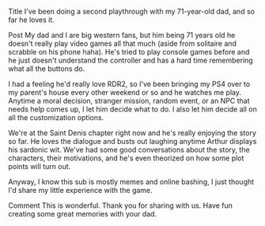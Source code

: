 Title
I've been doing a second playthrough with my 71-year-old dad, and so far he loves it.

Post
My dad and I are big western fans, but him being 71 years old he doesn't really play video games all that much (aside from solitaire and scrabble on his phone haha). He's tried to play console games before and he just doesn't understand the controller and has a hard time remembering what all the buttons do.

I had a feeling he'd really love RDR2, so I've been bringing my PS4 over to my parent's house every other weekend or so and he watches me play. Anytime a moral decision, stranger mission, random event, or an NPC that needs help comes up, I let him decide what to do. I also let him decide all on all the customization options.

We're at the Saint Denis chapter right now and he's really enjoying the story so far. He loves the dialogue and busts out laughing anytime Arthur displays his sardonic wit. We've had some good conversations about the story, the characters, their motivations, and he's even theorized on how some plot points will turn out.

Anyway, I know this sub is mostly memes and online bashing, I just thought I'd share my little experience with the game.

Comment
This is wonderful. Thank you for sharing with us. Have fun creating some great memories with your dad.
